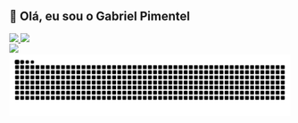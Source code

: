 ## 👋 Olá, eu sou o Gabriel Pimentel

<div>
<a href="#">
  <img height="180em" src="https://github-readme-stats.vercel.app/api?username=gabbzin&hide=issues&show_icons=true&theme=dark">
  <img height="180em" src="https://github-readme-stats.vercel.app/api/top-langs/?username=gabbzin&layout=compact&langs_count=16&theme=dark">
</div>

<div>
  <a href="https://www.instagram.com/gabb.zin_/">
    <img src="https://img.shields.io/badge/Instagram-E4405F?style=for-the-badge&logo=instagram&logoColor=white">
  </a>
</div>

<picture>
  <source media="(prefers-color-scheme: dark)" srcset="https://raw.githubusercontent.com/gabbzin/gabbzin/output/github-contribution-grid-snake-dark.svg">
  <source media="(prefers-color-scheme: light)" srcset="https://raw.githubusercontent.com/gabbzin/gabbzin/output/github-contribution-grid-snake.svg">
  <img alt="github contribution grid snake animation" src="https://raw.githubusercontent.com/gabbzin/gabbzin/output/github-contribution-grid-snake.svg">
</picture>
